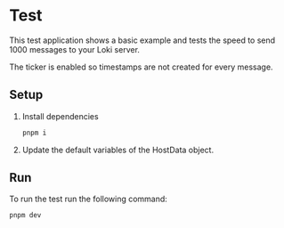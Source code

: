 # Test

This test application shows a basic example and tests the speed to send 1000 messages to your Loki server.

The ticker is enabled so timestamps are not created for every message.

## Setup

1. Install dependencies

    ```bash
    pnpm i
    ```

2. Update the default variables of the HostData object.

## Run

To run the test run the following command:

```bash
pnpm dev
```
